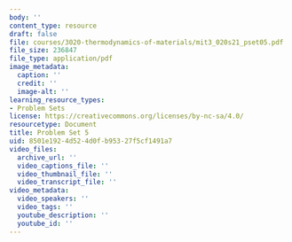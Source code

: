 ```yaml
---
body: ''
content_type: resource
draft: false
file: courses/3020-thermodynamics-of-materials/mit3_020s21_pset05.pdf
file_size: 236847
file_type: application/pdf
image_metadata:
  caption: ''
  credit: ''
  image-alt: ''
learning_resource_types:
- Problem Sets
license: https://creativecommons.org/licenses/by-nc-sa/4.0/
resourcetype: Document
title: Problem Set 5
uid: 8501e192-4d52-4d0f-b953-27f5cf1491a7
video_files:
  archive_url: ''
  video_captions_file: ''
  video_thumbnail_file: ''
  video_transcript_file: ''
video_metadata:
  video_speakers: ''
  video_tags: ''
  youtube_description: ''
  youtube_id: ''
---
```

